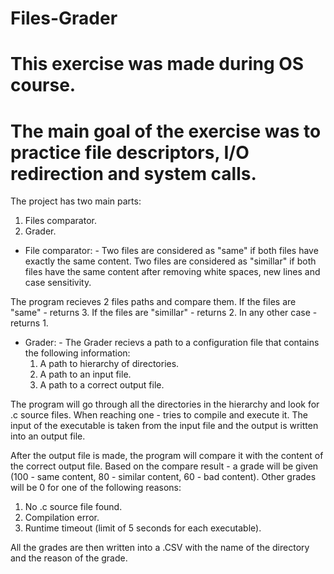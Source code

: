 # Files-Grader

# This exercise was made during OS course.
# The main goal of the exercise was to practice file descriptors, I/O redirection and system calls.

The project has two main parts:
1. Files comparator.
2. Grader.

- File comparator: -
Two files are considered as "same" if both files have exactly the same content.
Two files are considered as "simillar" if both files have the same content after removing white spaces, new lines and case sensitivity.

The program recieves 2 files paths and compare them.
If the files are "same" - returns 3.
If the files are "simillar" - returns 2.
In any other case - returns 1.

- Grader: -
The Grader recievs a path to a configuration file that contains the following information:
  1. A path to hierarchy of directories.
  2. A path to an input file.
  3. A path to a correct output file.
  
The program will go through all the directories in the hierarchy and look for .c source files.
When reaching one - tries to compile and execute it.
The input of the executable is taken from the input file and the output is written into an output file.

After the output file is made, the program will compare it with the content of the correct output file.
Based on the compare result - a grade will be given (100 - same content, 80 - similar content, 60 - bad content).
Other grades will be 0 for one of the following reasons:
  1. No .c source file found.
  2. Compilation error.
  3. Runtime timeout (limit of 5 seconds for each executable).

All the grades are then written into a .CSV with the name of the directory and the reason of the grade.

